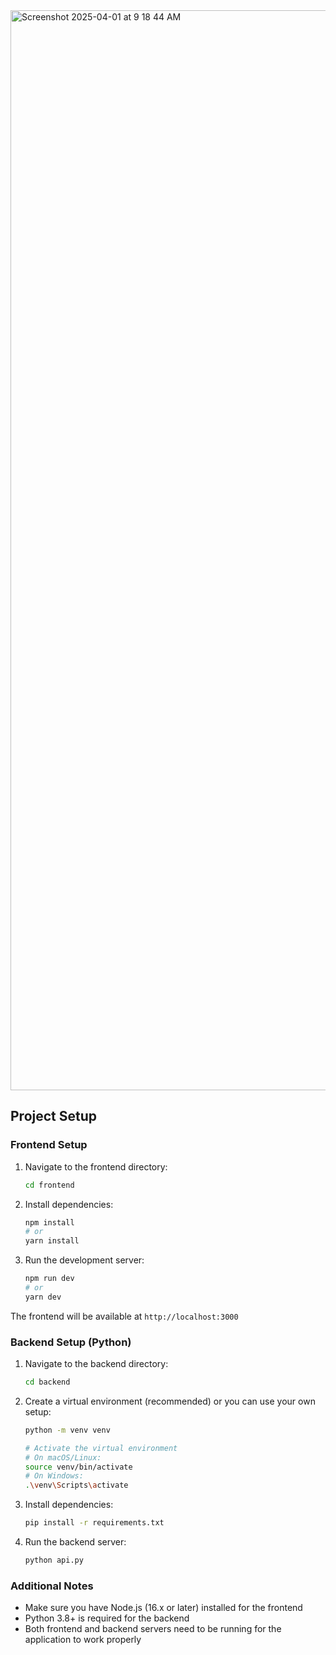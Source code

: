 <img width="1728" alt="Screenshot 2025-04-01 at 9 18 44 AM" src="https://github.com/user-attachments/assets/648d9bba-d21c-4b6b-aa26-5934839e5f33" />

## Project Setup

### Frontend Setup

1. Navigate to the frontend directory:
   ```bash
   cd frontend
   ```

2. Install dependencies:
   ```bash
   npm install
   # or
   yarn install
   ```

3. Run the development server:
   ```bash
   npm run dev
   # or
   yarn dev
   ```

The frontend will be available at `http://localhost:3000`

### Backend Setup (Python)

1. Navigate to the backend directory:
   ```bash
   cd backend
   ```

2. Create a virtual environment (recommended) or you can use your own setup:
   ```bash
   python -m venv venv
   
   # Activate the virtual environment
   # On macOS/Linux:
   source venv/bin/activate
   # On Windows:
   .\venv\Scripts\activate
   ```

3. Install dependencies:
   ```bash
   pip install -r requirements.txt
   ```

4. Run the backend server:
   ```bash
   python api.py
   ```
   
### Additional Notes

- Make sure you have Node.js (16.x or later) installed for the frontend
- Python 3.8+ is required for the backend
- Both frontend and backend servers need to be running for the application to work properly